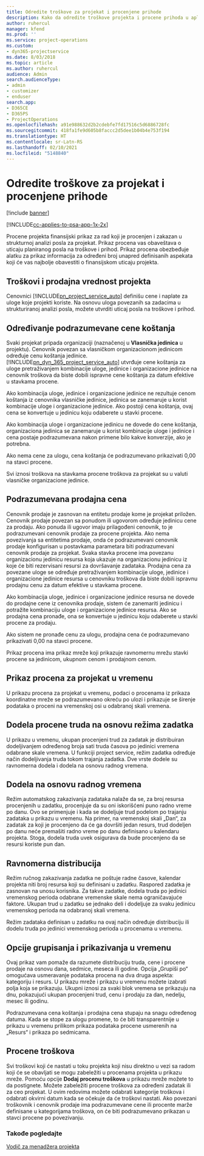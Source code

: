 ```yaml
---
title: Odredite troškove za projekat i procenjene prihode
description: Kako da odredite troškove projekta i procene prihoda u aplikaciji Project Service
author: ruhercul
manager: kfend
ms.prod: ''
ms.service: project-operations
ms.custom:
- dyn365-projectservice
ms.date: 8/03/2018
ms.topic: article
ms.author: ruhercul
audience: Admin
search.audienceType:
- admin
- customizer
- enduser
search.app:
- D365CE
- D365PS
- ProjectOperations
ms.openlocfilehash: a91e988632d2b2cdebfe7fd17516c5d6886728fc
ms.sourcegitcommit: 418fa1fe9d605b8faccc2d5dee1b04b4e753f194
ms.translationtype: HT
ms.contentlocale: sr-Latn-RS
ms.lasthandoff: 02/10/2021
ms.locfileid: "5148840"
---
```

# <a name="determine-project-cost-and-revenue-estimates"></a>Odredite troškove za projekat i procenjene prihode 

[!include [banner](../includes/psa-now-project-operations.md)]

[!INCLUDE[cc-applies-to-psa-app-1x-2x](../includes/cc-applies-to-psa-app-1x-2x.md)]

Procene projekta finansijski prikaz za rad koji je procenjen i zakazan u strukturnoj analizi posla za projekat. Prikaz procena vas obaveštava o uticaju planiranog posla na troškove i prihod. Prikaz procena obezbeđuje alatku za prikaz informacija za određeni broj unapred definisanih aspekata koji će vas najbolje obavestiti o finansijskom uticaju projekta.  
  
## <a name="cost-and-sales-value-of-the-project"></a>Troškovi i prodajna vrednost projekta  
Cenovnici [!INCLUDE[pn_project_service_auto](../includes/pn-project-service-auto.md)] definišu cene i naplate za uloge koje projekti koriste. Na osnovu uloga povezanih sa zadacima u strukturiranoj analizi posla, možete utvrditi uticaj posla na troškove i prihod.  
  
## <a name="cost-price-defaulting"></a>Određivanje podrazumevane cene koštanja  
Svaki projekat pripada organizaciji (naznačenoj u **Vlasnička jedinica** u projektu). Cenovnik povezan sa vlasničkom organizacionom jedinicom određuje cenu koštanja jedinice. [!INCLUDE[pn_dyn_365_project_service_auto](../includes/pn-dyn-365-project-service-auto.md)] utvrđuje cene koštanja za uloge pretraživanjem kombinacije uloge, jedinice i organizacione jedinice na cenovnik troškova da biste dobili ispravne cene koštanja za datum efektive u stavkama procene.  
  
Ako kombinacija uloge, jedinice i organizacione jedinice ne rezultuje cenom koštanja iz cenovnika vlasničke jedinice, jedinica se zanemaruje u korist kombinacije uloge i organizacione jedinice. Ako postoji cena koštanja, ovaj cena se konvertuje u jedinicu koju odaberete u stavki procene.  
  
Ako kombinacija uloge i organizacione jedinicu ne dovede do cene koštanja, organizaciona jedinica se zanemaruje u korist kombinacije uloge i jedinice i cena postaje podrazumevana nakon primene bilo kakve konverzije, ako je potrebna.  
  
 Ako nema cene za ulogu, cena koštanja će podrazumevano prikazivati 0,00 na stavci procene.  
  
 Svi iznosi troškova na stavkama procene troškova za projekat su u valuti vlasničke organizacione jedinice.  
  
## <a name="sales-price-defaulting"></a>Podrazumevana prodajna cena  
Cenovnik prodaje je zasnovan na entitetu prodaje kome je projekat priložen. Cenovnik prodaje povezan sa ponudom ili ugovorom određuje jedinicu cene za prodaju. Ako ponuda ili ugovor imaju prilagođeni cenovnik, to je podrazumevani cenovnik prodaje za procene projekta. Ako nema povezivanja sa entitetima prodaje, onda će podrazumevani cenovnik prodaje konfigurisan u postavkama parametara biti podrazumevani cenovnik prodaje za projekat. Svaka stavka procene ima povezanu organizacionu jedinicu resursa koja ukazuje na organizacionu jedinicu iz koje će biti rezervisani resursi za dovršavanje zadataka. Prodajna cena za povezane uloge se određuje pretraživanjem kombinacije uloge, jedinice i organizacione jedinice resursa u cenovniku troškova da biste dobili ispravnu prodajnu cenu za datum efektive u stavkama procene.  
  
Ako kombinacija uloge, jedinice i organizacione jedinice resursa ne dovede do prodajne cene iz cenovnika prodaje, sistem će zanemariti jedinicu i potražite kombinaciju uloge i organizacione jedinice resursa. Ako se prodajna cena pronađe, ona se konvertuje u jedinicu koju odaberete u stavki procene za prodaju.  
  
Ako sistem ne pronađe cenu za ulogu, prodajna cena će podrazumevano prikazivati 0,00 na stavci procene.  
  
Prikaz procena ima prikaz mreže koji prikazuje ravnomernu mrežu stavki procene sa jedinicom, ukupnom cenom i prodajnom cenom.  
  
## <a name="time-phased-view-of-project-estimates"></a>Prikaz procena za projekat u vremenu  
U prikazu procena za projekat u vremenu, podaci o procenama iz prikaza koordinatne mreže se podrazumevano okreću po ulozi i prikazuje se širenje podataka o proceni na vremenskoj osi u odabranoj skali vremena.  
  
## <a name="effort-estimate-allocation-based-on-task-mode"></a>Dodela procene truda na osnovu režima zadatka  
U prikazu u vremenu, ukupan procenjeni trud za zadatak je distribuiran dodeljivanjem određenog broja sati truda časova po jedinici vremena odabrane skale vremena. U funkciji project service, režim zadatka određuje način dodeljivanja truda tokom trajanja zadatka. Dve vrste dodele su ravnomerna dodela i dodela na osnovu radnog vremena. 
  
## <a name="work-hours-based-allocation"></a>Dodela na osnovu radnog vremena  
Režim automatskog zakazivanja zadataka nalaže da se, za broj resursa procenjenih u zadatku, procenjuje da su oni iskorišćeni puno radno vreme po danu. Ovo se primenjuje i kada se dodeljuje trud podelom po trajanju zadataka u prikazu u vremenu. Na primer, na vremenskoj skali „Dan“, za zadatak za koji je procenjeno da će ga dovršiti jedan resurs, trud dodeljen po danu neće premašiti radno vreme po danu definisano u kalendaru projekta. Stoga, dodela truda uvek osigurava da bude procenjeno da se resursi koriste pun dan.  
  
## <a name="even-distribution"></a>Ravnomerna distribucija  
Režim ručnog zakazivanja zadatka ne poštuje radne časove, kalendar projekta niti broj resursa koji su definisani u zadatku. Raspored zadatka je zasnovan na unosu korisnika. Za takve zadatke, dodela truda po jedinici vremenskog perioda odabrane vremenske skale nema ograničavajuće faktore. Ukupan trud u zadatku se jednako deli i dodeljuje za svaku jedinicu vremenskog perioda na odabranoj skali vremena.  
  
Režim zadataka definisan u zadatku na ovaj način određuje distribuciju ili dodelu truda po jedinici vremenskog perioda u procenama u vremenu.  
  
## <a name="grouping-and-time-phasing-options"></a>Opcije grupisanja i prikazivanja u vremenu  
Ovaj prikaz vam pomaže da razumete distribuciju truda, cene i procene prodaje na osnovu dana, sedmice, meseca ili godine. Opcija „Grupiši po“ omogućava usmeravanje podataka procena na dva druga aspekta: kategoriju i resurs. U prikazu mreže i prikazu u vremenu možete izabrati polja koja se prikazuju. Ukupni iznosi za svaki blok vremena se prikazuju na dnu, pokazujući ukupan procenjeni trud, cenu i prodaju za dan, nedelju, mesec ili godinu.  
  
Podrazumevana cena koštanja i prodajna cena stupaju na snagu određenog datuma. Kada se stope za ulogu promene, to će biti transparentnije u prikazu u vremenu prilikom prikaza podataka procene usmerenih na „Resurs“ i prikaza po sedmicama.  
  
## <a name="expense-estimates"></a>Procene troškova  
Svi troškovi koji će nastati u toku projekta koji nisu direktno u vezi sa radom koji će se obavljati se mogu zabeležiti u procenama projekta u prikazu mreže. Pomoću opcije **Dodaj procenu troškova** u prikazu mreže možete to da postignete. Možete zabeležiti procene troškova za određeni zadatak ili za ceo projekat. U ovim redovima možete odabrati kategorije troškova i odabrati okvirni datum kada se očekuje da će troškovi nastati. Ako povezani troškovnik i cenovnik prodaje ima podrazumevane cene ili procente marže definisane u kategorijama troškova, on će biti podrazumevano prikazan u stavci procene po povezivanju.  
  
### <a name="see-also"></a>Takođe pogledajte  
 [Vodič za menadžera projekta](../psa/project-manager-guide.md)
